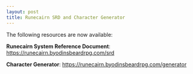 ```yaml
---
layout: post
title: Runecairn SRD and Character Generator
---
```


The following resources are now available:

**Runecairn System Reference Document**: https://runecairn.byodinsbeardrpg.com/srd

**Character Generator**: https://runecairn.byodinsbeardrpg.com/generator
